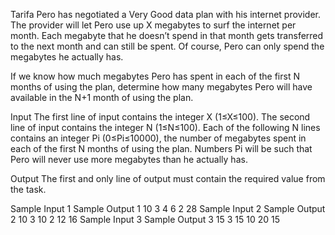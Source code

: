 Tarifa
Pero has negotiated a Very Good data plan with his internet provider. The provider will let Pero use up X megabytes to surf the internet per month. Each megabyte that he doesn’t spend in that month gets transferred to the next month and can still be spent. Of course, Pero can only spend the megabytes he actually has.

If we know how much megabytes Pero has spent in each of the first N months of using the plan, determine how many megabytes Pero will have available in the N+1 month of using the plan.

Input
The first line of input contains the integer X (1≤X≤100). The second line of input contains the integer N (1≤N≤100). Each of the following N lines contains an integer Pi (0≤Pi≤10000), the number of megabytes spent in each of the first N months of using the plan. Numbers Pi will be such that Pero will never use more megabytes than he actually has.

Output
The first and only line of output must contain the required value from the task.

Sample Input 1	Sample Output 1
10
3
4
6
2
28
Sample Input 2	Sample Output 2
10
3
10
2
12
16
Sample Input 3	Sample Output 3
15
3
15
10
20
15